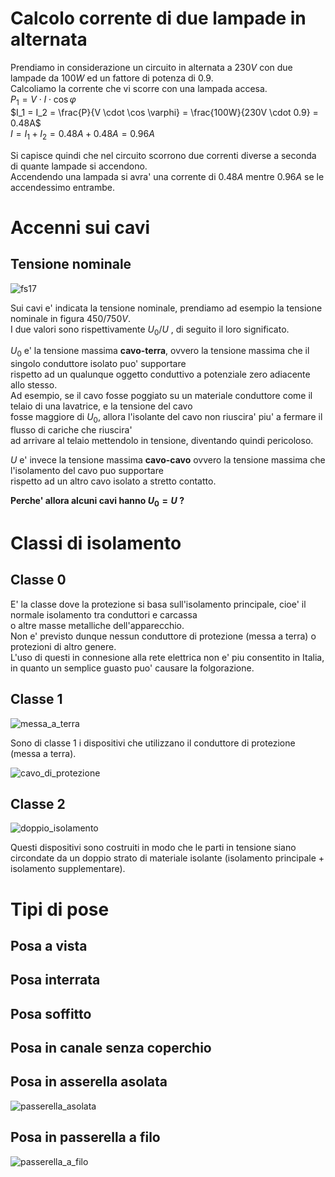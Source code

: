 # Calcolo corrente di due lampade in alternata

Prendiamo in considerazione un circuito in alternata a $230V$ con due lampade da $100W$ ed un fattore di potenza di $0.9$.  
Calcoliamo la corrente che vi scorre con una lampada accesa.  
$P_1 = V \cdot I \cdot \cos \varphi$  
$I_1 = I_2 = \frac{P}{V \cdot \cos \varphi} = \frac{100W}{230V \cdot 0.9} = 0.48A$  
$I = I_1 + I_2 = 0.48A + 0.48A = 0.96A$  

Si capisce quindi che nel circuito scorrono due correnti diverse a seconda di quante lampade si accendono.  
Accendendo una lampada si avra' una corrente di $0.48A$ mentre $0.96A$ se le accendessimo entrambe.  

# Accenni sui cavi  
## Tensione nominale  

![fs17](https://user-images.githubusercontent.com/7195133/198819412-a273efd9-a132-4163-8e6d-71fb3f70dad5.jpg)  

Sui cavi e' indicata la tensione nominale, prendiamo ad esempio la tensione nominale in figura $450/750V$.  
I due valori sono rispettivamente $U_0/U$ , di seguito il loro significato.  

$U_0$ e' la tensione massima **cavo-terra**, ovvero la tensione massima che il singolo conduttore isolato puo' supportare  
rispetto ad un qualunque oggetto conduttivo a potenziale zero adiacente allo stesso.  
Ad esempio, se il cavo fosse poggiato su un materiale conduttore come il telaio di una lavatrice, e la tensione del cavo  
fosse maggiore di $U_0$, allora l'isolante del cavo non riuscira' piu' a fermare il flusso di cariche che riuscira'  
ad arrivare al telaio mettendolo in tensione, diventando quindi pericoloso.  

$U$ e' invece la tensione massima **cavo-cavo** ovvero la tensione massima che l'isolamento del cavo puo supportare  
rispetto ad un altro cavo isolato a stretto contatto.  

**Perche' allora alcuni cavi hanno $U_0 = U$ ?**  


# Classi di isolamento  

## Classe 0  

E' la classe dove la protezione si basa sull'isolamento principale, cioe' il normale isolamento tra conduttori e carcassa  
o altre masse metalliche dell'apparecchio.  
Non e' previsto dunque nessun conduttore di protezione (messa a terra) o protezioni di altro genere.  
L'uso di questi in connesione alla rete elettrica non e' piu consentito in Italia, in quanto un semplice guasto puo' causare la folgorazione.  

## Classe 1  

![messa_a_terra](https://user-images.githubusercontent.com/7195133/198837885-2bc20c28-806e-4bba-95d4-6f3057a5f598.jpg)  

Sono di classe 1 i dispositivi che utilizzano il conduttore di protezione (messa a terra).  

![cavo_di_protezione](https://user-images.githubusercontent.com/7195133/198837894-e5cecc35-744d-4f23-ba06-3e58f7abf216.jpg)  


## Classe 2  

![doppio_isolamento](https://user-images.githubusercontent.com/7195133/198837975-3c05dd38-1c5d-4b1e-b5d5-c0100dc3cb05.jpg)

Questi dispositivi sono costruiti in modo che le parti in tensione siano circondate da un doppio strato di materiale isolante (isolamento principale + isolamento supplementare).  

# Tipi di pose  

## Posa a vista

## Posa interrata  

## Posa soffitto  

## Posa in canale senza coperchio

## Posa in asserella asolata  
![passerella_asolata](https://user-images.githubusercontent.com/7195133/198838960-c26f0e56-5ff6-4d25-ba03-c641d302dfce.jpg)

## Posa in passerella a filo   
![passerella_a_filo](https://user-images.githubusercontent.com/7195133/198839026-4825edf1-3fc2-4f17-bd7b-0b8fbcfe305b.jpg)




